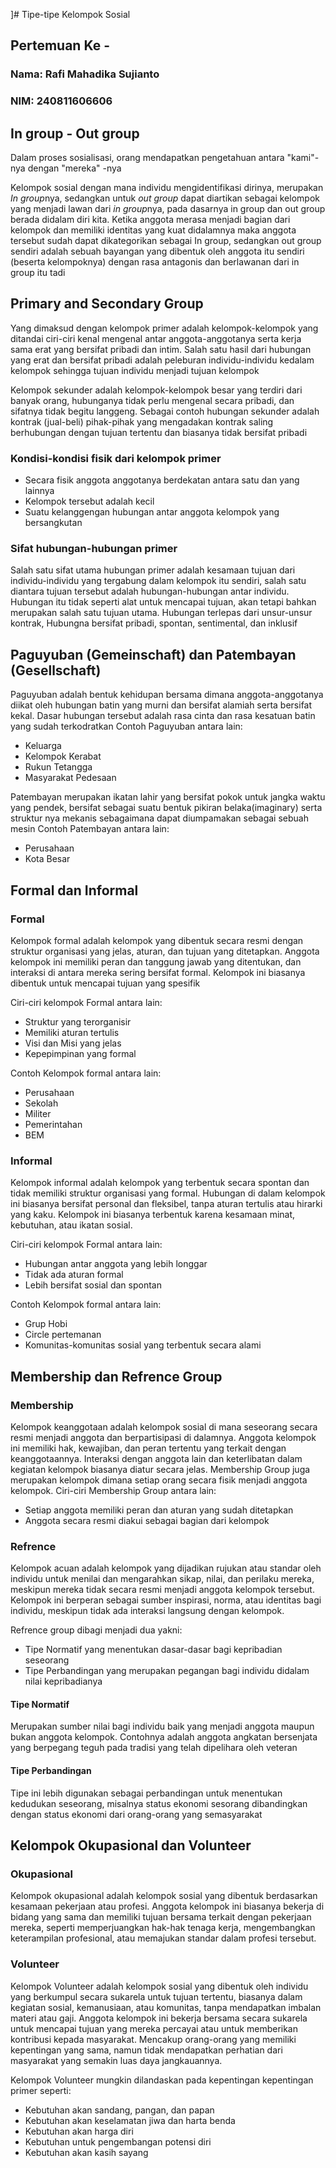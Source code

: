 ]# Tipe-tipe Kelompok Sosial
## Pertemuan Ke - 

### Nama: Rafi Mahadika Sujianto
### NIM: 240811606606










## In group - Out group
Dalam proses sosialisasi, orang mendapatkan pengetahuan antara "kami"-nya dengan "mereka"
-nya

Kelompok sosial dengan mana individu mengidentifikasi dirinya, merupakan *In group*nya, sedangkan untuk *out group* dapat diartikan sebagai kelompok yang menjadi lawan dari *in group*nya, pada dasarnya in group dan out group berada didalam diri kita. Ketika anggota merasa menjadi bagian dari kelompok dan memiliki identitas yang kuat didalamnya maka anggota tersebut sudah dapat dikategorikan sebagai In group, sedangkan out group sendiri adalah sebuah bayangan yang dibentuk oleh anggota itu sendiri (beserta kelompoknya) dengan rasa antagonis dan berlawanan dari in group itu tadi

## Primary and Secondary Group
Yang dimaksud dengan kelompok primer adalah kelompok-kelompok yang ditandai ciri-ciri kenal mengenal antar anggota-anggotanya serta kerja sama erat yang bersifat pribadi dan intim. Salah satu hasil dari hubungan yang erat dan bersifat pribadi adalah peleburan individu-individu kedalam kelompok sehingga tujuan individu menjadi tujuan kelompok 

Kelompok sekunder adalah kelompok-kelompok besar yang terdiri dari banyak orang, hubunganya tidak perlu mengenal secara pribadi, dan sifatnya tidak begitu langgeng. Sebagai contoh hubungan sekunder adalah kontrak (jual-beli) pihak-pihak yang mengadakan kontrak saling berhubungan dengan tujuan tertentu dan biasanya tidak bersifat pribadi
### Kondisi-kondisi fisik dari kelompok primer
- Secara fisik anggota anggotanya berdekatan antara satu dan yang lainnya
- Kelompok tersebut adalah kecil
- Suatu kelanggengan hubungan antar anggota kelompok yang bersangkutan
### Sifat hubungan-hubungan primer
Salah satu sifat utama hubungan primer adalah kesamaan tujuan dari individu-individu yang tergabung dalam kelompok itu sendiri, salah satu diantara tujuan tersebut adalah hubungan-hubungan antar individu. Hubungan itu tidak seperti alat untuk mencapai tujuan, akan tetapi bahkan merupakan salah satu tujuan utama. Hubungan terlepas dari unsur-unsur kontrak, Hubungna bersifat pribadi, spontan, sentimental, dan inklusif  


## Paguyuban (Gemeinschaft) dan Patembayan (Gesellschaft)

Paguyuban adalah bentuk kehidupan bersama dimana anggota-anggotanya diikat oleh hubungan batin yang murni dan bersifat alamiah serta bersifat kekal. Dasar hubungan tersebut adalah rasa cinta dan rasa kesatuan batin yang sudah terkodratkan
Contoh Paguyuban antara lain:
- Keluarga
- Kelompok Kerabat
- Rukun Tetangga
- Masyarakat Pedesaan

Patembayan merupakan ikatan lahir yang bersifat pokok untuk jangka waktu yang pendek, bersifat sebagai suatu bentuk pikiran belaka(imaginary) serta struktur nya mekanis sebagaimana dapat diumpamakan sebagai sebuah mesin
Contoh Patembayan antara lain:
- Perusahaan
- Kota Besar

## Formal dan Informal

### Formal
Kelompok formal adalah kelompok yang dibentuk secara resmi dengan struktur organisasi yang jelas, aturan, dan tujuan yang ditetapkan. Anggota kelompok ini memiliki peran dan tanggung jawab yang ditentukan, dan interaksi di antara mereka sering bersifat formal. Kelompok ini biasanya dibentuk untuk mencapai tujuan yang spesifik

Ciri-ciri kelompok Formal antara lain:
- Struktur yang terorganisir
- Memiliki aturan tertulis
- Visi dan Misi yang jelas
- Kepepimpinan yang formal

Contoh Kelompok formal antara lain:
- Perusahaan
- Sekolah
- Militer
- Pemerintahan
- BEM

### Informal
Kelompok informal adalah kelompok yang terbentuk secara spontan dan tidak memiliki struktur organisasi yang formal. Hubungan di dalam kelompok ini biasanya bersifat personal dan fleksibel, tanpa aturan tertulis atau hirarki yang kaku. Kelompok ini biasanya terbentuk karena kesamaan minat, kebutuhan, atau ikatan sosial.

Ciri-ciri kelompok Formal antara lain:
- Hubungan antar anggota yang lebih longgar
- Tidak ada aturan formal 
- Lebih bersifat sosial dan spontan

Contoh Kelompok formal antara lain:
- Grup Hobi
- Circle pertemanan
- Komunitas-komunitas sosial yang terbentuk secara alami

## Membership dan Refrence Group

### Membership
Kelompok keanggotaan adalah kelompok sosial di mana seseorang secara resmi menjadi anggota dan berpartisipasi di dalamnya. Anggota kelompok ini memiliki hak, kewajiban, dan peran tertentu yang terkait dengan keanggotaannya. Interaksi dengan anggota lain dan keterlibatan dalam kegiatan kelompok biasanya diatur secara jelas. Membership Group juga merupakan kelompok dimana setiap orang secara fisik menjadi anggota kelompok.
Ciri-ciri Membership Group antara lain:
- Setiap anggota memiliki peran dan aturan yang sudah ditetapkan
- Anggota secara resmi diakui sebagai bagian dari kelompok

### Refrence
Kelompok acuan adalah kelompok yang dijadikan rujukan atau standar oleh individu untuk menilai dan mengarahkan sikap, nilai, dan perilaku mereka, meskipun mereka tidak secara resmi menjadi anggota kelompok tersebut. Kelompok ini berperan sebagai sumber inspirasi, norma, atau identitas bagi individu, meskipun tidak ada interaksi langsung dengan kelompok.

Refrence group dibagi menjadi dua yakni:
- Tipe Normatif
	yang menentukan dasar-dasar bagi kepribadian seseorang
- Tipe Perbandingan
	yang merupakan pegangan bagi individu didalam nilai kepribadianya

#### Tipe Normatif
Merupakan sumber nilai bagi individu baik yang menjadi anggota maupun bukan anggota kelompok. Contohnya adalah anggota angkatan bersenjata yang berpegang teguh pada tradisi yang telah dipelihara oleh veteran

#### Tipe Perbandingan
Tipe ini lebih digunakan sebagai perbandingan untuk menentukan kedudukan seseorang, misalnya status ekonomi sesorang dibandingkan dengan status ekonomi dari orang-orang yang semasyarakat

## Kelompok Okupasional dan Volunteer

### Okupasional
Kelompok okupasional adalah kelompok sosial yang dibentuk berdasarkan kesamaan pekerjaan atau profesi. Anggota kelompok ini biasanya bekerja di bidang yang sama dan memiliki tujuan bersama terkait dengan pekerjaan mereka, seperti memperjuangkan hak-hak tenaga kerja, mengembangkan keterampilan profesional, atau memajukan standar dalam profesi tersebut. 
### Volunteer
Kelompok Volunteer adalah kelompok sosial yang dibentuk oleh individu yang berkumpul secara sukarela untuk tujuan tertentu, biasanya dalam kegiatan sosial, kemanusiaan, atau komunitas, tanpa mendapatkan imbalan materi atau gaji. Anggota kelompok ini bekerja bersama secara sukarela untuk mencapai tujuan yang mereka percayai atau untuk memberikan kontribusi kepada masyarakat. Mencakup orang-orang yang memiliki kepentingan yang sama, namun tidak mendapatkan perhatian dari masyarakat yang semakin luas daya jangkauannya.

Kelompok Volunteer mungkin dilandaskan pada kepentingan kepentingan primer seperti:
- Kebutuhan akan sandang, pangan, dan papan
- Kebutuhan akan keselamatan jiwa dan harta benda
- Kebutuhan akan harga diri
- Kebutuhan untuk pengembangan potensi diri
- Kebutuhan akan kasih sayang